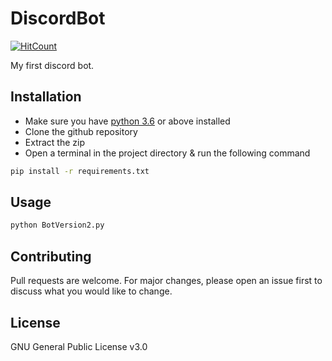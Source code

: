 # DiscordBot
[![HitCount](http://hits.dwyl.com/NarutoOp/DiscordBot.svg)](http://hits.dwyl.com/NarutoOp/DiscordBot)

My first discord bot.

## Installation

- Make sure you have [python 3.6](https://www.python.org/downloads/) or above installed
- Clone the github repository
- Extract the zip
- Open a terminal in the project directory & run the following command

```bash
pip install -r requirements.txt
```

## Usage

```python 
python BotVersion2.py
```

## Contributing
Pull requests are welcome. For major changes, please open an issue first to discuss what you would like to change.

## License
GNU General Public License v3.0
